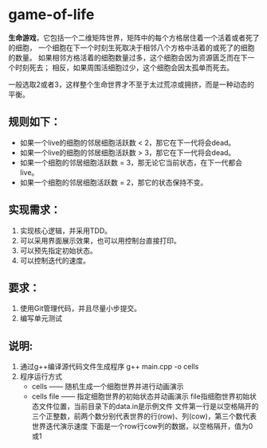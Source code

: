 # game-of-life

**生命游戏**，它包括一个二维矩阵世界，矩阵中的每个方格居住着一个活着或者死了的细胞，
一个细胞在下一个时刻生死取决于相邻八个方格中活着的或死了的细胞的数量。
如果相邻方格活着的细胞数量过多，这个细胞会因为资源匮乏而在下一个时刻死去；
相反，如果周围活细胞过少，这个细胞会因太孤单而死去。

一般选取2或者3，这样整个生命世界才不至于太过荒凉或拥挤，而是一种动态的平衡。


## 规则如下：   
 
* 如果一个live的细胞的邻居细胞活跃数 < 2，那它在下一代将会dead。
* 如果一个live的细胞的邻居细胞活跃数 > 3，那它在下一代将会dead。
* 如果一个细胞的邻居细胞活跃数 = 3，那无论它当前状态，在下一代都会live。
* 如果一个细胞的邻居细胞活跃数 = 2，那它的状态保持不变。

## 实现需求：   

 1. 实现核心逻辑，并采用TDD。   
 2. 可以采用界面展示效果，也可以用控制台直接打印。   
 3. 可以预先指定初始状态。   
 4. 可以控制迭代的速度。

## 要求：
 
 1. 使用Git管理代码，并且尽量小步提交。    
 2. 编写单元测试


## 说明:
 1. 通过g++编译源代码文件生成程序
    g++ main.cpp -o cells
 2. 程序运行方式
    * cells —— 随机生成一个细胞世界并进行动画演示
    * cells file —— 指定细胞世界的初始状态并动画演示
        file指细胞世界初始状态文件位置，当前目录下的data.in是示例文件
        文件第一行是以空格隔开的三个正整数，前两个数分别代表世界的行(row)、列(cow)，第三个数代表世界迭代演示速度
        下面是一个row行cow列的数据，以空格隔开，值为0或1
